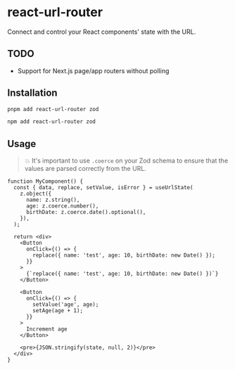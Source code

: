 # react-url-router

Connect and control your React components' state with the URL.

## TODO

* Support for Next.js page/app routers without polling

## Installation

```sh
pnpm add react-url-router zod
```
```sh
npm add react-url-router zod
```

## Usage

> 💥 It's important to use `.coerce` on your Zod schema to ensure that the values are parsed correctly from the URL.

```tsx
function MyComponent() {
  const { data, replace, setValue, isError } = useUrlState(
    z.object({
      name: z.string(),
      age: z.coerce.number(),
      birthDate: z.coerce.date().optional(),
    }),
  );
  
  return <div>
    <Button
      onClick={() => {
        replace({ name: 'test', age: 10, birthDate: new Date() });
      }}
    >
      {`replace({ name: 'test', age: 10, birthDate: new Date() })`}
    </Button>

    <Button
      onClick={() => {
        setValue('age', age);
        setAge(age + 1);
      }}
    >
      Increment age
    </Button>

    <pre>{JSON.stringify(state, null, 2)}</pre>
  </div>
}
```
